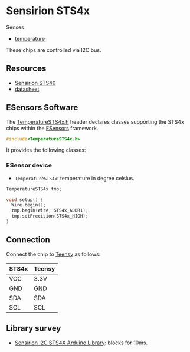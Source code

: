 # Sensirion STS4x

Senses

- [temperature](../parameters/temperature.md)

These chips are controlled via I2C bus.


## Resources

- [Sensirion STS40](https://sensirion.com/de/produkte/katalog/STS40)
- [datasheet](datasheets/sts4x.pdf)


## ESensors Software

The [TemperatureSTS4x.h](../../src/TemperatureSTS4x.h) header declares classes
supporting the STS4x chips within the [ESensors](../classes.md) framework.

```cpp
#include<TemperatureSTS4x.h>
```

It provides the following classes:

### ESensor device

- `TemperatureSTS4x`: temperature in degree celsius.

```cpp
TemperatureSTS4x tmp;

void setup() {
  Wire.begin();
  tmp.begin(Wire, STS4x_ADDR1);
  tmp.setPrecision(STS4x_HIGH);
}
```


## Connection

Connect the chip to [Teensy](https://www.pjrc.com/teensy/pinout.html)
as follows:

| STS4x         |  Teensy   |
| ------------- |  -------- |
| VCC           |  3.3V     |
| GND           |  GND      |
| SDA           |  SDA      |
| SCL           |  SCL      |


## Library survey

- [Sensirion I2C STS4X Arduino Library](https://github.com/Sensirion/arduino-i2c-sts4x): blocks for 10ms.
